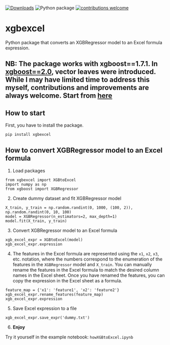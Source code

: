 [![Downloads](https://static.pepy.tech/badge/xgbexcel)](https://pepy.tech/project/xgbexcel) ![Python package](https://github.com/KalinNonchev/xgbexcel/actions/workflows/python-package.yml/badge.svg) [![contributions welcome](https://img.shields.io/badge/contributions-welcome-brightgreen.svg?style=flat)](https://github.com/KalinNonchev/xgbexcel/issues)
# xgbexcel

Python package that converts an XGBRegressor model to an Excel formula expression.

## NB: The package works with xgboost==1.7.1. In [xgboost==2.0](https://github.com/dmlc/xgboost/releases/tag/v2.0.0), vector leaves were introduced. While I may have limited time to address this myself, contributions and improvements are always welcome. Start from [here](https://github.com/dmlc/xgboost/releases/tag/v2.0.0)

## How to start

First, you have to install the package.

```bash
pip install xgbexcel
```

## How to convert XGBRegressor model to an Excel formula

1. Load packages
```
from xgbexcel import XGBtoExcel
import numpy as np
from xgboost import XGBRegressor
```

2. Create dummy dataset and fit XGBRegressor model
```
X_train, y_train = np.random.randint(0, 1000, (100, 2)), np.random.randint(0, 10, 100)
model = XGBRegressor(n_estimators=2, max_depth=1)
model.fit(X_train, y_train)
```

3. Convert XGBRegressor model to an Excel formula
```
xgb_excel_expr = XGBtoExcel(model)
xgb_excel_expr.expression
```

4. The features in the Excel formula are represented using the `x1`, `x2`, `x3`, etc. notation, where the numbers correspond to the enumeration of the features in the `XGBRegressor` model and `X_train`. You can manually rename the features in the Excel formula to match the desired column names in the Excel sheet. Once you have renamed the features, you can copy the expression in the Excel sheet as a formula.

```
feature_map = {'x1': 'feature1', 'x2': 'feature2'}
xgb_excel_expr.rename_features(feature_map)
xgb_excel_expr.expression
```

5. Save Excel expression to a file
```
xgb_excel_expr.save_expr('dummy.txt')
```

6. **Enjoy**

Try it yourself in the example notebook: `howXGBtoExcel.ipynb` 

